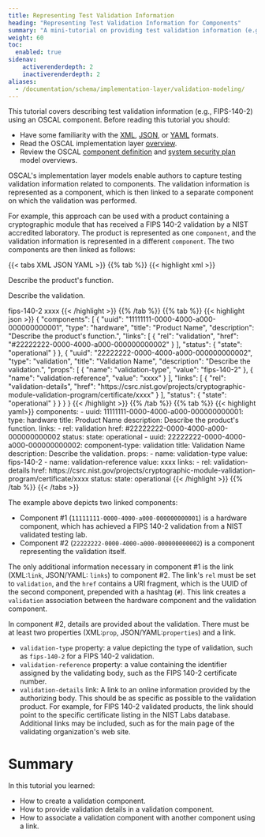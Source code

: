 ```yaml
---
title: Representing Test Validation Information
heading: "Representing Test Validation Information for Components"
summary: "A mini-tutorial on providing test validation information (e.g., FIPS 140-2 validation) as an OSCAL component."
weight: 60
toc:
  enabled: true
sidenav:
    activerenderdepth: 2
    inactiverenderdepth: 2
aliases:
  - /documentation/schema/implementation-layer/validation-modeling/
---
```


This tutorial covers describing test validation information (e.g., FIPS-140-2) using an OSCAL component. Before reading this tutorial you should:

- Have some familiarity with the [XML](https://www.w3.org/standards/xml/core), [JSON](https://www.json.org/), or [YAML](https://yaml.org/spec/) formats.
- Read the OSCAL implementation layer [overview](/concepts/layer/implementation/).
- Review the OSCAL [component definition](/concepts/layer/implementation/component-definition/) and [system security plan](/concepts/layer/implementation/ssp/) model overviews.

OSCAL's implementation layer models enable authors to capture testing validation information related to components. The validation information is represented as a component, which is then linked to a separate component on which the validation was performed.

For example, this approach can be used with a product containing a cryptographic module that has received a FIPS 140-2 validation by a NIST accredited laboratory. The product is represented as one `component`, and the validation information is represented in a different `component`. The two components are then linked as follows:

{{< tabs XML JSON YAML >}}
{{% tab %}}
{{< highlight xml >}}
<component uuid="11111111-0000-4000-a000-000000000001" type="hardware">
   <title>Product Name</title>
   <description>
      <p>Describe the product's function.</p>
   </description>
   <link rel="validation" href="#22222222-0000-4000-a000-000000000002" />
   <status state="operational" />
</component>
<component uuid="22222222-0000-4000-a000-000000000002" type="validation">
   <title>Validation Name</title>
   <description>
      <p>Describe the validation.</p>
   </description>
   <prop name="validation-type">fips-140-2</prop>
   <prop name="validation-reference">xxxx</prop>
   <link rel="validation-details" href="https://csrc.nist.gov/projects/cryptographic-module-validation-program/certificate/xxxx" />
   <status state="operational" />
</component>
{{< /highlight >}}
{{% /tab %}}
{{% tab %}}
{{< highlight json >}}
{
  "components": [
    {
      "uuid": "11111111-0000-4000-a000-000000000001",
      "type": "hardware",
      "title": "Product Name",
      "description": "Describe the product's function.",
      "links": [
        {
          "rel": "validation",
          "href": "#22222222-0000-4000-a000-000000000002"
        }
      ],
      "status": {
        "state": "operational"
      }
    },
    {
      "uuid": "22222222-0000-4000-a000-000000000002",
      "type": "validation",
      "title": "Validation Name",
      "description": "Describe the validation.",
      "props": [
        {
          "name": "validation-type",
          "value": "fips-140-2"
        },
        {
          "name": "validation-reference",
          "value": "xxxx"
        }
      ],
      "links": [
        {
          "rel": "validation-details",
          "href": "https://csrc.nist.gov/projects/cryptographic-module-validation-program/certificate/xxxx"
        }
      ],
      "status": {
        "state": "operational"
      }
    }
  }
}
{{< /highlight >}}
{{% /tab %}}
{{% tab %}}
{{< highlight yaml>}}
    components:
      - uuid: 11111111-0000-4000-a000-000000000001:
        type: hardware
        title:          Product Name
        description:    Describe the product's function.
        links:
          - rel: validation
            href: #22222222-0000-4000-a000-000000000002
        status:
          state: operational
      - uuid: 22222222-0000-4000-a000-000000000002:
        component-type: validation
        title: Validation Name
        description: Describe the validation.
        props:
          - name:  validation-type
            value: fips-140-2
          - name:  validation-reference
            value: xxxx
        links:
          - rel:  validation-details
            href: https://csrc.nist.gov/projects/cryptographic-module-validation-program/certificate/xxxx
        status:
          state: operational
{{< /highlight >}}
{{% /tab %}}
{{< /tabs >}}

The example above depicts two linked components:
- Component #1 (`11111111-0000-4000-a000-000000000001`) is a hardware component, which has achieved a FIPS 140-2 validation from a NIST validated testing lab.
- Component #2 (`22222222-0000-4000-a000-000000000002`) is a component representing the validation itself.

The only additional information necessary in component #1 is the link (XML:`link`, JSON/YAML: `links`) to component #2. The link's `rel` must be set to `validation`, and the `href` contains a URI fragment, which is the UUID of the second component, prepended with a hashtag (`#`). This link creates a `validation` association between the hardware component and the validation component.

In component #2, details are provided about the validation. There must be at least two properties (XML:`prop`, JSON/YAML:`properties`) and a link.
- `validation-type` property: a value depicting the type of validation, such as `fips-140-2` for a FIPS 140-2 validation.
- `validation-reference` property: a value containing the identifier assigned by the validating body, such as the FIPS 140-2 certificate number.
- `validation-details` link: A link to an online information provided by the authorizing body. This should be as specific as possible to the validation product. For example, for FIPS 140-2 validated products, the link should point to the specific certificate listing in the NIST Labs database. Additional links may be included, such as for the main page of the validating organization's web site.

# Summary

In this tutorial you learned:

- How to create a validation component.
- How to provide validation details in a validation component.
- How to associate a validation component with another component using a link.
